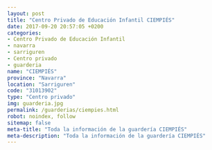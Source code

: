 ```yaml
---
layout: post
title: "Centro Privado de Educación Infantil CIEMPIÉS"
date: 2017-09-20 20:57:05 +0200
categories:
- Centro Privado de Educación Infantil
- navarra
- sarriguren
- Centro privado
- guarderia
name: "CIEMPIÉS"
province: "Navarra"
location: "Sarriguren"
code: "31013902"
type: "Centro privado"
img: guarderia.jpg
permalink: /guarderias/ciempies.html
robot: noindex, follow
sitemap: false
meta-title: "Toda la información de la guardería CIEMPIÉS"
meta-description: "Toda la información de la guardería CIEMPIÉS"
---
```


